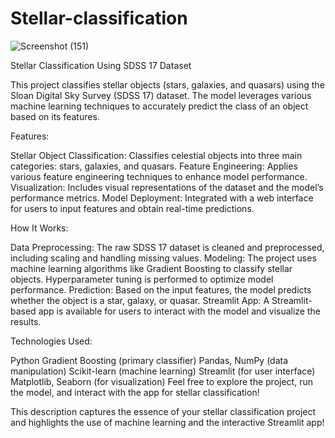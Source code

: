 # Stellar-classification


![Screenshot (151)](https://github.com/user-attachments/assets/76e2e353-8189-4270-84ad-13f13aa38791)


Stellar Classification Using SDSS 17 Dataset

This project classifies stellar objects (stars, galaxies, and quasars) using the Sloan Digital Sky Survey (SDSS 17) dataset. The model leverages various machine learning techniques to accurately predict the class of an object based on its features.

Features:

Stellar Object Classification: Classifies celestial objects into three main categories: stars, galaxies, and quasars.
Feature Engineering: Applies various feature engineering techniques to enhance model performance.
Visualization: Includes visual representations of the dataset and the model’s performance metrics.
Model Deployment: Integrated with a web interface for users to input features and obtain real-time predictions.

How It Works:

Data Preprocessing: The raw SDSS 17 dataset is cleaned and preprocessed, including scaling and handling missing values.
Modeling: The project uses machine learning algorithms like Gradient Boosting to classify stellar objects. Hyperparameter tuning is performed to optimize model performance.
Prediction: Based on the input features, the model predicts whether the object is a star, galaxy, or quasar.
Streamlit App: A Streamlit-based app is available for users to interact with the model and visualize the results.


Technologies Used:

Python
Gradient Boosting (primary classifier)
Pandas, NumPy (data manipulation)
Scikit-learn (machine learning)
Streamlit (for user interface)
Matplotlib, Seaborn (for visualization)
Feel free to explore the project, run the model, and interact with the app for stellar classification!

This description captures the essence of your stellar classification project and highlights the use of machine learning and the interactive Streamlit app!











